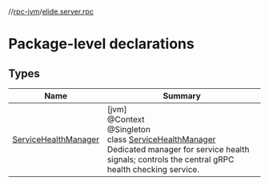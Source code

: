 //[rpc-jvm](../../index.md)/[elide.server.rpc](index.md)

# Package-level declarations

## Types

| Name | Summary |
|---|---|
| [ServiceHealthManager](-service-health-manager/index.md) | [jvm]<br>@Context<br>@Singleton<br>class [ServiceHealthManager](-service-health-manager/index.md)<br>Dedicated manager for service health signals; controls the central gRPC health checking service. |
